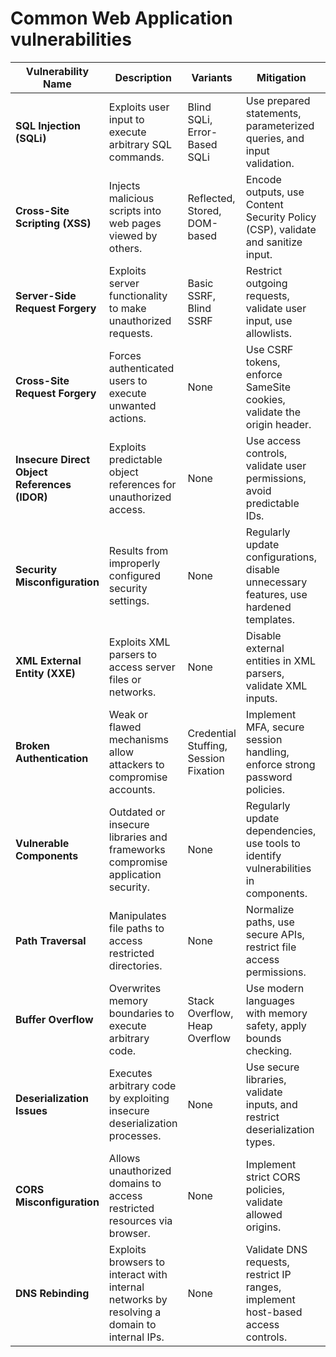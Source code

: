 # Common Web Application vulnerabilities
| **Vulnerability Name**           | **Description**                                                                                 | **Variants**                     | **Mitigation**                                                                                     | **Risk Level**   | **Example**                                                                                          |
|-----------------------------------|---------------------------------------------------------------------------------------------|-----------------------------------|---------------------------------------------------------------------------------------------------|------------------|------------------------------------------------------------------------------------------------------|
| **SQL Injection (SQLi)**          | Exploits user input to execute arbitrary SQL commands.                                        | Blind SQLi, Error-Based SQLi      | Use prepared statements, parameterized queries, and input validation.                              | High             | `SELECT * FROM users WHERE id='$input';` exploited with `1 OR 1=1`.                                 |
| **Cross-Site Scripting (XSS)**    | Injects malicious scripts into web pages viewed by others.                                   | Reflected, Stored, DOM-based     | Encode outputs, use Content Security Policy (CSP), validate and sanitize input.                   | High             | Injecting `<script>alert('XSS')</script>` in a comment field.                                       |
| **Server-Side Request Forgery**   | Exploits server functionality to make unauthorized requests.                                 | Basic SSRF, Blind SSRF           | Restrict outgoing requests, validate user input, use allowlists.                                  | High             | Crafting a URL to access `http://127.0.0.1/admin` through a proxy server.                          |
| **Cross-Site Request Forgery**    | Forces authenticated users to execute unwanted actions.                                      | None                              | Use CSRF tokens, enforce SameSite cookies, validate the origin header.                            | Medium           | Clicking a malicious link that performs a bank transfer.                                           |
| **Insecure Direct Object References (IDOR)** | Exploits predictable object references for unauthorized access.                         | None                              | Use access controls, validate user permissions, avoid predictable IDs.                            | High             | Accessing `/user/123` to view another user’s profile.                                              |
| **Security Misconfiguration**     | Results from improperly configured security settings.                                        | None                              | Regularly update configurations, disable unnecessary features, use hardened templates.            | Medium           | Leaving default admin credentials active.                                                          |
| **XML External Entity (XXE)**     | Exploits XML parsers to access server files or networks.                                     | None                              | Disable external entities in XML parsers, validate XML inputs.                                    | High             | An XML payload accessing `/etc/passwd`.                                                            |
| **Broken Authentication**         | Weak or flawed mechanisms allow attackers to compromise accounts.                           | Credential Stuffing, Session Fixation | Implement MFA, secure session handling, enforce strong password policies.                          | High             | Reusing stolen credentials to log in.                                                              |
| **Vulnerable Components**         | Outdated or insecure libraries and frameworks compromise application security.               | None                              | Regularly update dependencies, use tools to identify vulnerabilities in components.               | High             | Using an old version of Log4j vulnerable to RCE.                                                   |
| **Path Traversal**                | Manipulates file paths to access restricted directories.                                     | None                              | Normalize paths, use secure APIs, restrict file access permissions.                               | High             | Requesting `../../../etc/passwd` to read sensitive files.                                          |
| **Buffer Overflow**               | Overwrites memory boundaries to execute arbitrary code.                                      | Stack Overflow, Heap Overflow    | Use modern languages with memory safety, apply bounds checking.                                   | Critical         | Sending excessive input to a buffer, causing a crash or RCE.                                       |
| **Deserialization Issues**        | Executes arbitrary code by exploiting insecure deserialization processes.                    | None                              | Use secure libraries, validate inputs, and restrict deserialization types.                        | High             | Sending a crafted serialized object that spawns a reverse shell.                                   |
| **CORS Misconfiguration**         | Allows unauthorized domains to access restricted resources via browser.                     | None                              | Implement strict CORS policies, validate allowed origins.                                         | Medium           | Permitting `*` in the CORS configuration.                                                          |
| **DNS Rebinding**                 | Exploits browsers to interact with internal networks by resolving a domain to internal IPs. | None                              | Validate DNS requests, restrict IP ranges, implement host-based access controls.                  | High             | Making an internal API call via an attacker-controlled domain.                                    |

